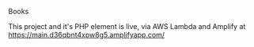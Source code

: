 Books

This project and it's PHP element is live, via AWS Lambda and Amplify at https://main.d36qbnt4xpw8g5.amplifyapp.com/
